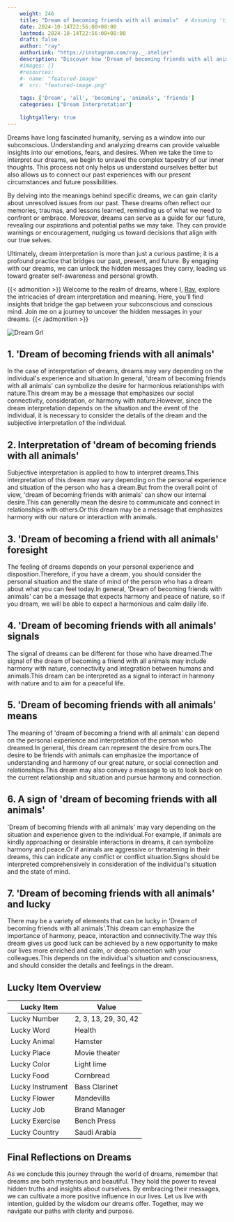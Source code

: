 ```yaml
---
    weight: 246
    title: "Dream of becoming friends with all animals"  # Assuming 'title' column exists
    date: 2024-10-14T22:56:00+08:00
    lastmod: 2024-10-14T22:56:00+08:00
    draft: false
    author: "ray"
    authorLink: "https://instagram.com/ray._.atelier"
    description: "Discover how 'Dream of becoming friends with all animals' can interpret your future and uncover its significant meanings in your life."
    #images: []
    #resources:
    #- name: "featured-image"
    #  src: "featured-image.png"
    
    tags: ['Dream', 'all', 'becoming', 'animals', 'friends']
    categories: ["Dream Interpretation"]
    
    lightgallery: true
---
```

    
Dreams have long fascinated humanity, serving as a window into our subconscious. Understanding and analyzing dreams can provide valuable insights into our emotions, fears, and desires. When we take the time to interpret our dreams, we begin to unravel the complex tapestry of our inner thoughts. This process not only helps us understand ourselves better but also allows us to connect our past experiences with our present circumstances and future possibilities.

By delving into the meanings behind specific dreams, we can gain clarity about unresolved issues from our past. These dreams often reflect our memories, traumas, and lessons learned, reminding us of what we need to confront or embrace. Moreover, dreams can serve as a guide for our future, revealing our aspirations and potential paths we may take. They can provide warnings or encouragement, nudging us toward decisions that align with our true selves.

Ultimately, dream interpretation is more than just a curious pastime; it is a profound practice that bridges our past, present, and future. By engaging with our dreams, we can unlock the hidden messages they carry, leading us toward greater self-awareness and personal growth.

{{< admonition >}}
Welcome to the realm of dreams, where I, [Ray](https://instagram.com/ray._.atelier), explore the intricacies of dream interpretation and meaning. Here, you’ll find insights that bridge the gap between your subconscious and conscious mind. Join me on a journey to uncover the hidden messages in your dreams.
{{< /admonition >}}

![Dream Grl](https://cdn.pixabay.com/photo/2017/11/02/03/35/gothic-2910057_1280.jpg "Dream Grl")

## 1. 'Dream of becoming friends with all animals'
In the case of interpretation of dreams, dreams may vary depending on the individual's experience and situation.In general, 'dream of becoming friends with all animals' can symbolize the desire for harmonious relationships with nature.This dream may be a message that emphasizes our social connectivity, consideration, or harmony with nature.However, since the dream interpretation depends on the situation and the event of the individual, it is necessary to consider the details of the dream and the subjective interpretation of the individual.

## 2. Interpretation of 'dream of becoming friends with all animals'
Subjective interpretation is applied to how to interpret dreams.This interpretation of this dream may vary depending on the personal experience and situation of the person who has a dream.But from the overall point of view, 'dream of becoming friends with animals' can show our internal desire.This can generally mean the desire to communicate and connect in relationships with others.Or this dream may be a message that emphasizes harmony with our nature or interaction with animals.

## 3. 'Dream of becoming a friend with all animals' foresight
The feeling of dreams depends on your personal experience and disposition.Therefore, if you have a dream, you should consider the personal situation and the state of mind of the person who has a dream about what you can feel today.In general, 'Dream of becoming friends with animals' can be a message that expects harmony and peace of nature, so if you dream, we will be able to expect a harmonious and calm daily life.

## 4. 'Dream of becoming friends with all animals' signals
The signal of dreams can be different for those who have dreamed.The signal of the dream of becoming a friend with all animals may include harmony with nature, connectivity and integration between humans and animals.This dream can be interpreted as a signal to interact in harmony with nature and to aim for a peaceful life.

## 5. 'Dream of becoming friends with all animals' means
The meaning of 'dream of becoming a friend with all animals' can depend on the personal experience and interpretation of the person who dreamed.In general, this dream can represent the desire from ours.The desire to be friends with animals can emphasize the importance of understanding and harmony of our great nature, or social connection and relationships.This dream may also convey a message to us to look back on the current relationship and situation and pursue harmony and connection.

## 6. A sign of 'dream of becoming friends with all animals'
'Dream of becoming friends with all animals' may vary depending on the situation and experience given to the individual.For example, if animals are kindly approaching or desirable interactions in dreams, it can symbolize harmony and peace.Or if animals are aggressive or threatening in their dreams, this can indicate any conflict or conflict situation.Signs should be interpreted comprehensively in consideration of the individual's situation and the state of mind.

## 7. 'Dream of becoming friends with all animals' and lucky
There may be a variety of elements that can be lucky in 'Dream of becoming friends with all animals'.This dream can emphasize the importance of harmony, peace, interaction and connectivity.The way this dream gives us good luck can be achieved by a new opportunity to make our lives more enriched and calm, or deep connection with your colleagues.This depends on the individual's situation and consciousness, and should consider the details and feelings in the dream.

## Lucky Item Overview
| Lucky Item          | Value              |
|---------------|--------------------|
| Lucky Number        | 2, 3, 13, 29, 30, 42  |
| Lucky Word          | Health |
| Lucky Animal        | Hamster |
| Lucky Place         | Movie theater     |
| Lucky Color         | Light lime     |
| Lucky Food          | Cornbread      |
| Lucky Instrument    | Bass Clarinet |
| Lucky Flower        | Mandevilla    |
| Lucky Job           | Brand Manager       |
| Lucky Exercise      | Bench Press  |
| Lucky Country       | Saudi Arabia    |


##  Final Reflections on Dreams

As we conclude this journey through the world of dreams, remember that dreams are both mysterious and beautiful. They hold the power to reveal hidden truths and insights about ourselves. By embracing their messages, we can cultivate a more positive influence in our lives. Let us live with intention, guided by the wisdom our dreams offer. Together, may we navigate our paths with clarity and purpose.
